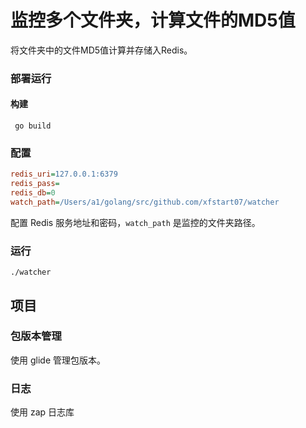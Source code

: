 # 监控多个文件夹，计算文件的MD5值

将文件夹中的文件MD5值计算并存储入Redis。

### 部署运行

 #### 构建
 
```
 go build
```

### 配置

```ini
redis_uri=127.0.0.1:6379
redis_pass=
redis_db=0
watch_path=/Users/a1/golang/src/github.com/xfstart07/watcher
```

配置 Redis 服务地址和密码，`watch_path` 是监控的文件夹路径。

### 运行

```text
./watcher
```

## 项目

### 包版本管理

使用 glide 管理包版本。

### 日志

使用 zap 日志库